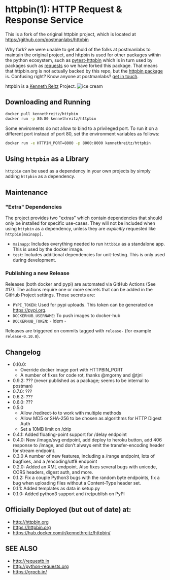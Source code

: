 # httpbin(1): HTTP Request & Response Service

This is a fork of the original httpbin project, which is located at https://github.com/postmanlabs/httpbin

Why fork?  we were unable to get ahold of the folks at postmanlabs to maintain the original project, and httpbin is used for other packages within the python ecosystem, such as [pytest-httpbin](https://pypi.org/project/pytest-httpbin/) which is in turn used by packages such as [requests](https://github.com/psf/requests/blob/main/requirements-dev.txt#L4) so we have forked this package.  That means that httpbin.org is not actually backed by this repo, but the [httpbin package](https://pypi.org/project/httpbin/) is.  Confusing right?  Know anyone at postmanlabs?  [get in touch](mailto:me@kevinmccarthy.org).

httpbin is a [Kenneth Reitz](http://kennethreitz.org/bitcoin) Project.
![ice cream](http://farm1.staticflickr.com/572/32514669683_4daf2ab7bc_k_d.jpg)

## Downloading and Running

```sh
docker pull kennethreitz/httpbin
docker run -p 80:80 kennethreitz/httpbin
```

Some enviroments do not allow to bind to a privileged port. To run it on a
different port instead of port 80, set the environment variables as follows:

```sh
docker run -e HTTPIN_PORT=8000 -p 8000:8000 kennethreitz/httpbin
```

## Using `httpbin` as a Library

`httpbin` can be used as a dependency in your own projects by simply adding
`httpbin` as a dependency.

## Maintenance

### "Extra" Dependencies

The project provides two "extras" which contain dependencies that should only
be installed for specific use-cases. They will not be included when using
`httpbin` as a dependency, unless they are *explicitly* requested like
`httpbin[mainapp]`.

* `mainapp`: Includes everything needed to run `httbbin` as a standalone app.
  This is used by the docker image.
* `test`: Includes additional dependencies for unit-testing. This is only used
  during development.

### Publishing a new Release

Releases (both docker and pypi) are automated via GitHub Actions (See #17). The
actions require one or more secrets that can be added in the GitHub Project
settings. Those secrets are:

* `PYPI_TOKEN`: Used for pypi uploads. This token can be generated on
  https://pypi.org.
* `DOCKERHUB_USERNAME`: To push images to docker-hub
* `DOCKERHUB_TOKEN`: - idem -

Releases are triggered on commits tagged with `release-` (for example
`release-0.10.0`).


## Changelog
* 0.10.0:
  - Override docker image port with HTTPBIN_PORT
  - A number of fixes for code rot, thanks @mgorny and @tjni
* 0.9.2: ??? (never published as a package; seems to be internal to postman)
* 0.7.0: ???
* 0.6.2: ???
* 0.6.0: ???
* 0.5.0
  - Allow /redirect-to to work with multiple methods
  - Allow MD5 or SHA-256 to be chosen as algorithms for HTTP Digest Auth
  - Set a 10MB limit on /drip
* 0.4.1: Added floating-point support for /delay endpoint
* 0.4.0: New /image/svg endpoint, add deploy to heroku button, add 406 response to /image, and don’t always emit the transfer-encoding header for stream endpoint.
* 0.3.0 A number of new features, including a /range endpoint, lots of bugfixes, and a /encoding/utf8 endpoint
* 0.2.0: Added an XML endpoint.  Also fixes several bugs with unicode, CORS headers, digest auth, and more.
* 0.1.2: Fix a couple Python3 bugs with the random byte endpoints, fix a bug when uploading files without a Content-Type header set.
* 0.1.1: Added templates as data in setup.py
* 0.1.0: Added python3 support and (re)publish on PyPI

## Officially Deployed (but out of date) at:

- http://httpbin.org
- https://httpbin.org
- https://hub.docker.com/r/kennethreitz/httpbin/


## SEE ALSO

- http://requestb.in
- http://python-requests.org
- https://grpcb.in/

